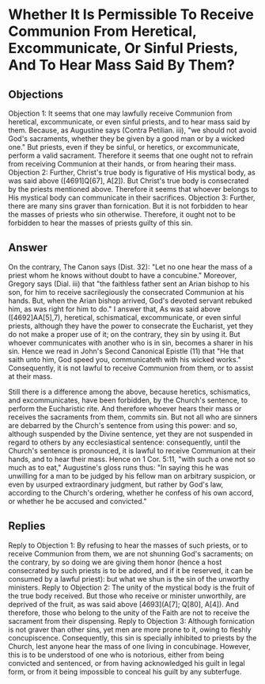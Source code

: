 # Whether It Is Permissible To Receive Communion From Heretical, Excommunicate, Or Sinful Priests, And To Hear Mass Said By Them?
## Objections
Objection 1: It seems that one may lawfully receive Communion from heretical, excommunicate, or even sinful priests, and to hear mass said by them. Because, as Augustine says (Contra Petilian. iii), "we should not avoid God's sacraments, whether they be given by a good man or by a wicked one." But priests, even if they be sinful, or heretics, or excommunicate, perform a valid sacrament. Therefore it seems that one ought not to refrain from receiving Communion at their hands, or from hearing their mass.
Objection 2: Further, Christ's true body is figurative of His mystical body, as was said above ([4691]Q[67], A[2]). But Christ's true body is consecrated by the priests mentioned above. Therefore it seems that whoever belongs to His mystical body can communicate in their sacrifices.
Objection 3: Further, there are many sins graver than fornication. But it is not forbidden to hear the masses of priests who sin otherwise. Therefore, it ought not to be forbidden to hear the masses of priests guilty of this sin.
## Answer
On the contrary, The Canon says (Dist. 32): "Let no one hear the mass of a priest whom he knows without doubt to have a concubine." Moreover, Gregory says (Dial. iii) that "the faithless father sent an Arian bishop to his son, for him to receive sacrilegiously the consecrated Communion at his hands. But, when the Arian bishop arrived, God's devoted servant rebuked him, as was right for him to do."
I answer that, As was said above ([4692]AA[5],7), heretical, schismatical, excommunicate, or even sinful priests, although they have the power to consecrate the Eucharist, yet they do not make a proper use of it; on the contrary, they sin by using it. But whoever communicates with another who is in sin, becomes a sharer in his sin. Hence we read in John's Second Canonical Epistle (11) that "He that saith unto him, God speed you, communicateth with his wicked works." Consequently, it is not lawful to receive Communion from them, or to assist at their mass.

Still there is a difference among the above, because heretics, schismatics, and excommunicates, have been forbidden, by the Church's sentence, to perform the Eucharistic rite. And therefore whoever hears their mass or receives the sacraments from them, commits sin. But not all who are sinners are debarred by the Church's sentence from using this power: and so, although suspended by the Divine sentence, yet they are not suspended in regard to others by any ecclesiastical sentence: consequently, until the Church's sentence is pronounced, it is lawful to receive Communion at their hands, and to hear their mass. Hence on 1 Cor. 5:11, "with such a one not so much as to eat," Augustine's gloss runs thus: "In saying this he was unwilling for a man to be judged by his fellow man on arbitrary suspicion, or even by usurped extraordinary judgment, but rather by God's law, according to the Church's ordering, whether he confess of his own accord, or whether he be accused and convicted."
## Replies
Reply to Objection 1: By refusing to hear the masses of such priests, or to receive Communion from them, we are not shunning God's sacraments; on the contrary, by so doing we are giving them honor (hence a host consecrated by such priests is to be adored, and if it be reserved, it can be consumed by a lawful priest): but what we shun is the sin of the unworthy ministers.
Reply to Objection 2: The unity of the mystical body is the fruit of the true body received. But those who receive or minister unworthily, are deprived of the fruit, as was said above [4693](A[7]; Q[80], A[4]). And therefore, those who belong to the unity of the Faith are not to receive the sacrament from their dispensing.
Reply to Objection 3: Although fornication is not graver than other sins, yet men are more prone to it, owing to fleshly concupiscence. Consequently, this sin is specially inhibited to priests by the Church, lest anyone hear the mass of one living in concubinage. However, this is to be understood of one who is notorious, either from being convicted and sentenced, or from having acknowledged his guilt in legal form, or from it being impossible to conceal his guilt by any subterfuge.